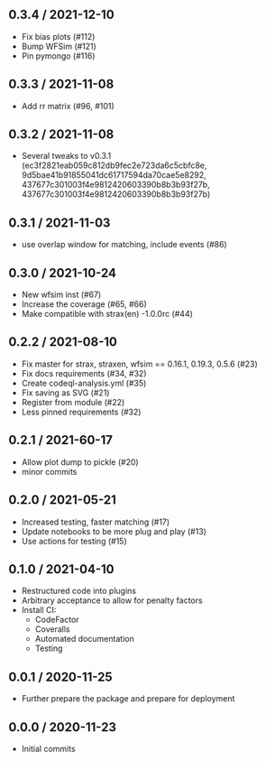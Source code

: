 0.3.4 / 2021-12-10
------------------
- Fix bias plots (#112)
- Bump WFSim (#121)
- Pin pymongo (#116)

0.3.3 / 2021-11-08
------------------
 - Add rr matrix (#96, #101)
 
0.3.2 / 2021-11-08
------------------
- Several tweaks to v0.3.1 (ec3f2821eab059c812db9fec2e723da6c5cbfc8e, 9d5bae41b91855041dc61717594da70cae5e8292, 437677c301003f4e9812420603390b8b3b93f27b, 437677c301003f4e9812420603390b8b3b93f27b)


0.3.1 / 2021-11-03
------------------
 - use overlap window for matching, include events (#86)


0.3.0 / 2021-10-24
------------------
 - New wfsim inst (#67)
 - Increase the coverage (#65, #66)
 - Make compatible with strax(en) -1.0.0rc (#44)


0.2.2 / 2021-08-10
------------------
 - Fix master for strax, straxen, wfsim == 0.16.1, 0.19.3, 0.5.6 (#23)
 - Fix docs requirements (#34, #32)
 - Create codeql-analysis.yml (#35)
 - Fix saving as SVG (#21)
 - Register from module (#22)
 - Less pinned requirements (#32)


0.2.1 / 2021-60-17
------------------
- Allow plot dump to pickle (#20)
- minor commits


0.2.0 / 2021-05-21
------------------
- Increased testing, faster matching (#17)
- Update notebooks to be more plug and play (#13)
- Use actions for testing (#15)


0.1.0 / 2021-04-10
--------------------
- Restructured code into plugins
- Arbitrary acceptance to allow for penalty factors
- Install CI:
  - CodeFactor
  - Coveralls
  - Automated documentation
  - Testing


0.0.1 / 2020-11-25
--------------------
- Further prepare the package and prepare for deployment

0.0.0 / 2020-11-23
--------------------
- Initial commits
